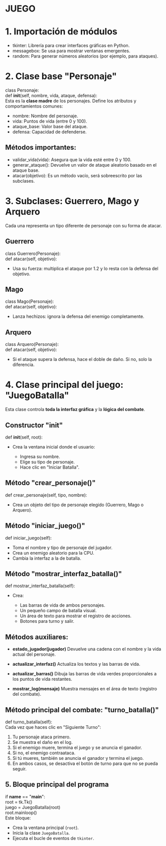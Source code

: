 # JUEGO
# 1. **Importación de módulos**

* tkinter: Librería para crear interfaces gráficas en Python.
* messagebox: Se usa para mostrar ventanas emergentes.
* random: Para generar números aleatorios (por ejemplo, para ataques).


# 2. Clase base "Personaje" 
class Personaje:</br>
    def __init__(self, nombre, vida, ataque, defensa):</br>
Esta es la **clase madre** de los personajes. Define los atributos y comportamientos comunes:

* nombre: Nombre del personaje.
* vida: Puntos de vida (entre 0 y 100).
* ataque_base: Valor base del ataque.
* defensa: Capacidad de defenderse.

## Métodos importantes:

* validar_vida(vida): Asegura que la vida esté entre 0 y 100.
* generar_ataque(): Devuelve un valor de ataque aleatorio basado en el ataque base.
* atacar(objetivo): Es un método vacío, será sobreescrito por las subclases.

# 3. **Subclases: Guerrero, Mago y Arquero**
Cada una representa un tipo diferente de personaje con su forma de atacar.</br>

## Guerrero
class Guerrero(Personaje):</br>
    def atacar(self, objetivo):</br>

* Usa su fuerza: multiplica el ataque por 1.2 y lo resta con la defensa del objetivo.

## Mago
class Mago(Personaje):</br>
    def atacar(self, objetivo):</br>

* Lanza hechizos: ignora la defensa del enemigo completamente.

## Arquero
class Arquero(Personaje):</br>
    def atacar(self, objetivo):</br>

* Si el ataque supera la defensa, hace el doble de daño. Si no, solo la diferencia.

# 4. Clase principal del juego: "JuegoBatalla"
Esta clase controla **toda la interfaz gráfica** y la **lógica del combate**.</br>

## Constructor "__init__"

def __init__(self, root):</br>
* Crea la ventana inicial donde el usuario:

  * Ingresa su nombre.
  * Elige su tipo de personaje.
  * Hace clic en "Iniciar Batalla".

## Método "crear_personaje()"
def crear_personaje(self, tipo, nombre):</br>
* Crea un objeto del tipo de personaje elegido (Guerrero, Mago o Arquero).

## Método "iniciar_juego()"
def iniciar_juego(self):</br>

* Toma el nombre y tipo de personaje del jugador.
* Crea un enemigo aleatorio para la CPU.
* Cambia la interfaz a la de batalla.

##  Método "mostrar_interfaz_batalla()"
def mostrar_interfaz_batalla(self):</br>

* Crea:

  * Las barras de vida de ambos personajes.
  * Un pequeño campo de batalla visual.
  * Un área de texto para mostrar el registro de acciones.
  * Botones para turno y salir.


## Métodos auxiliares:

- **estado_jugador(jugador)**
Devuelve una cadena con el nombre y la vida actual del personaje.

- **actualizar_interfaz()**
Actualiza los textos y las barras de vida.
- **actualizar_barras()**
Dibuja las barras de vida verdes proporcionales a los puntos de vida restantes.
- **mostrar_log(mensaje)**
Muestra mensajes en el área de texto (registro del combate).

##  Método principal del combate: "turno_batalla()"
def turno_batalla(self):</br>
Cada vez que haces clic en "Siguiente Turno":

1. Tu personaje ataca primero.
2. Se muestra el daño en el log.
3. Si el enemigo muere, termina el juego y se anuncia el ganador.
4. Si no, el enemigo contraataca.
5. Si tú mueres, también se anuncia el ganador y termina el juego.
6. En ambos casos, se desactiva el botón de turno para que no se pueda seguir.

##  5. **Bloque principal del programa**
if __name__ == "__main__":</br>
    root = tk.Tk()</br>
    juego = JuegoBatalla(root)</br>
    root.mainloop()</br>
Este bloque:

* Crea la ventana principal (`root`).
* Inicia la clase `JuegoBatalla`.
* Ejecuta el bucle de eventos de `tkinter`.



